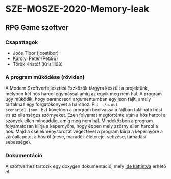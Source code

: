 # SZE-MOSZE-2020-Memory-leak

## RPG Game szoftver

### Csapattagok
* Joós Tibor (joostibor)
* Károlyi Péter (Peti96)
* Török Kristóf (Krisiiii98)

### A program működése (röviden)
A Modern Szoftverfejlesztési Eszközök tárgyra készült a projektünk, melyben két hős harcol egymással amíg az egyik meg nem hal. A program úgy működik, hogy parancssori argumentumban egy json fájlt, amely tartalmaz egy forgatókönyvet a harchoz. Pl.: <code> ./a.out scenario1.json </code> Ezt követően a program beolvassa a fájlban található hőst és az ellenséges szörnyeket. Ezen folyamat megtörténte után a hős harcol a szönyek ellen mindaddig, amíg meg nem hal. Mindeközben a program folyamatosan kiírja a képernyőre, hogy éppen mely szörny ellen harcol a hős. Majd a cselekménysorozat végeztével a program kiírja a képernyőre a záróállapotot a hősről (neve, maradék életereje, sebzése, támadási sebessége).

### Dokumentáció
A szoftverhez tartozik egy doxygen dokumentáció, mely [ide kattintva](https://teaching-projects.github.io/SZE-MOSZE-2020-Memory-leak/) érhető el.
